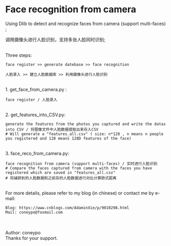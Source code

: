 # Face recognition from camera

Using Dlib to detect and recognize faces from camera (support multi-faces) ;

调用摄像头进行人脸识别，支持多张人脸同时识别;

</br>
Three steps:
	
	face register >> generate datebase >> face recognition

  	人脸录入 >> 建立人脸数据库 >> 利用摄像头进行人脸识别

</br>
1. get_face_from_camera.py : 
	
	face register / 人脸录入
</br>
2. get_features_into_CSV.py: 
	
	generate the features from the photos you captured and write the datas into CSV / 将图像文件中人脸数据提取出来存入CSV
 	# Will generate a "features_all.csv" ( size: n*128 , n means n people you registered and 128 means 128D features of the face)
</br>
3. face_reco_from_camera.py: 
	
	face recognition from camera (support multi-faces) / 实时进行人脸识别
  	# Compare the faces captured from camera with the faces you have registered which are saved in "features_all.csv"
  	# 将捕获到的人脸数据和之前存的人脸数据进行对比计算欧式距离
</br>
For more details, please refer to my blog (in chinese) or contact me by e-mail:
	
	Blog: https://www.cnblogs.com/AdaminXie/p/9010298.html  
	Mail: coneypo@foxmail.com

</br>

<br>
Author: coneypo
<br>
Thanks for your support.

